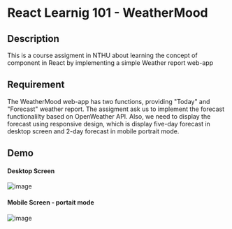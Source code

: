 # React Learnig 101 - WeatherMood
## Description
This is a course assigment in NTHU about learning the concept of component in React by implementing a simple Weather report web-app

## Requirement
The WeatherMood web-app has two functions, providing "Today" and "Forecast" weather report. The assigment ask us to implement the forecast functionalilty based on OpenWeather API. Also, we need to display the forecast using responsive design, which is display five-day forecast in desktop screen and 2-day forecast in mobile portrait mode.
## Demo
#### Desktop Screen
![image](https://github.com/wwang107/react-tutorial/blob/master/WeatherMood/desktop-screen.PNG)

#### Mobile Screen - portait mode
![image](https://github.com/wwang107/react-tutorial/blob/master/WeatherMood/mobile-screen.PNG)



